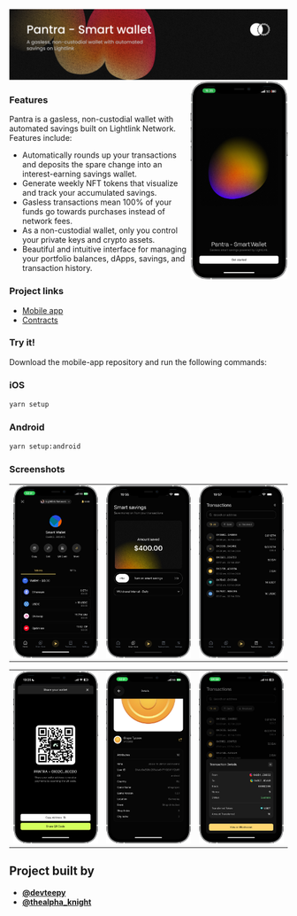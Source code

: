 <a href="https://pantra.framer.website">
  <picture>
    <img alt="VisionCamera" src="./preview/banner.png" />
  </picture>
</a>

<br />

<div>
  <img align="right" width="35%" src="./preview/1.png">
</div>

### Features

Pantra is a gasless, non-custodial wallet with automated savings built on Lightlink Network. Features include:

- Automatically rounds up your transactions and deposits the spare change into an interest-earning savings wallet.
- Generate weekly NFT tokens that visualize and track your accumulated savings.
- Gasless transactions mean 100% of your funds go towards purchases instead of network fees.
- As a non-custodial wallet, only you control your private keys and crypto assets.
- Beautiful and intuitive interface for managing your portfolio balances, dApps, savings, and transaction history.

### Project links

- [Mobile app](https://github.com/codergon/Pantra-app)
- [Contracts](https://github.com/Tee-py/pantra-contracts)

### Try it!

Download the mobile-app repository and run the following commands:

### iOS

```sh
yarn setup
```

### Android

```sh
yarn setup:android
```

### Screenshots

<table>
  <tr>
    <td width="33%" style='border: none'>
      <img src="./preview/2.png" />
    </td>
    <td width="33%" style='border: none'>
      <img src="./preview/3.png" />
    </td>
    <td width="33%" style='border: none'>
      <img src="./preview/4.png" />
    </td>
  </tr>
</table>

<table>
  <tr>
    <td width="33%" style='border: none'>
      <img src="./preview/5.png" />
    </td>
    <td width="33%" style='border: none'>
      <img src="./preview/6.png" />
    </td>
    <td width="33%" style='border: none'>
      <img src="./preview/7.png" />
    </td>
  </tr>
</table>

## Project built by

- [**@devteepy**](https://twitter.com/devteepy)
- [**@thealpha_knight**](https://twitter.com/thealpha_knight)

